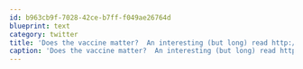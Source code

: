 ```yaml
---
id: b963cb9f-7028-42ce-b7ff-f049ae26764d
blueprint: text
category: twitter
title: 'Does the vaccine matter?  An interesting (but long) read http://bit.ly/2nMqYN #H1N1'
caption: 'Does the vaccine matter?  An interesting (but long) read http://bit.ly/2nMqYN <span class="hashtag hashtag_local">#<a href="http://tweettemp.darylchymko.ca/?tag=h1n1">H1N1</a>'
---
```

